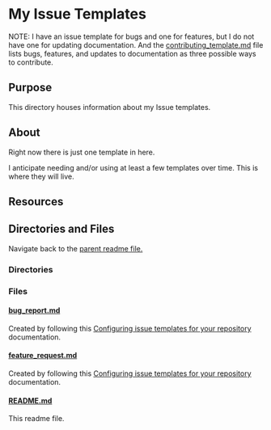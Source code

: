 # My Issue Templates

NOTE: I have an issue template for bugs and one for features, but I do not have one for updating documentation. And the [contributing_template.md](../../../contributing/contributing_template.md#types-of-contributions-were-looking-for) file lists bugs, features, and updates to documentation as three possible ways to contribute.

## Purpose

This directory houses information about my Issue templates.

## About

Right now there is just one template in here.

I anticipate needing and/or using at least a few templates over time. This is where they will live.

## Resources

## Directories and Files

Navigate back to the [parent readme file.](../README.md)

### Directories

### Files

#### [bug_report.md](./bug_report.md)

Created by following this [Configuring issue templates for your repository](https://docs.github.com/en/communities/using-templates-to-encourage-useful-issues-and-pull-requests/configuring-issue-templates-for-your-repository) documentation.

#### [feature_request.md](./feature_request.md)

Created by following this [Configuring issue templates for your repository](https://docs.github.com/en/communities/using-templates-to-encourage-useful-issues-and-pull-requests/configuring-issue-templates-for-your-repository) documentation.

#### [README.md](./README.md)

This readme file.
